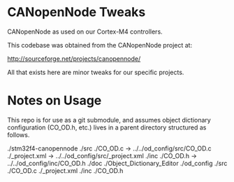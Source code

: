 CANopenNode Tweaks
==================

CANopenNode as used on our Cortex-M4 controllers.

This codebase was obtained from the CANopenNode project at:

http://sourceforge.net/projects/canopennode/

All that exists here are minor tweaks for our specific projects.

Notes on Usage
==============

This repo is for use as a git submodule, and assumes object dictionary
configuration (CO_OD.h, etc.) lives in a parent directory structured as follows.

<project lib root>
  ./stm32f4-canopennode
    ./src
      ./CO_OD.c -> ../../od_config/src/CO_OD.c
      ./_project.xml -> ../../od_config/src/_project.xml
    ./inc
      ./CO_OD.h -> ../../od_config/inc/CO_OD.h
    ./doc
    ./Object_Dictionary_Editor
  ./od_config
    ./src
      ./CO_OD.c
      ./_project.xml
    ./inc
      ./CO_OD.h
